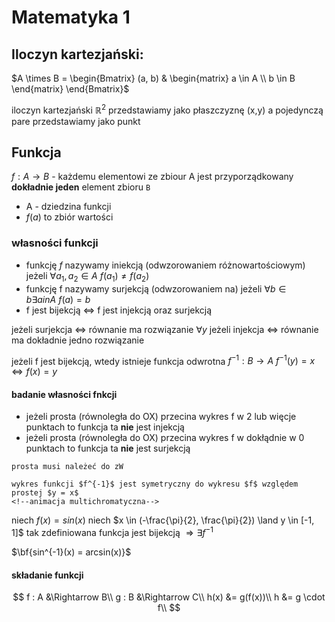# Matematyka 1

## Iloczyn kartezjański:
$A \times B = \begin{Bmatrix} (a, b) & \begin{matrix} a \in A \\ b \in B \end{matrix} \end{Bmatrix}$

iloczyn kartezjański $\mathbb{R}^2$ przedstawiamy jako płaszczyznę (x,y)
a pojedynczą pare przedstawiamy jako punkt

## Funkcja

$f: A \rightarrow B$ - każdemu elementowi ze zbiour A
jest przyporządkowany **dokładnie jeden** element zbioru `B`

- A - dziedzina funkcji
- $f(a)$ to zbiór wartości

### własności funkcji

- funkcję $f$ nazywamy iniekcją (odwzorowaniem różnowartościowym)
jeżeli $\forall a_1, a_2 \in A ~ f(a_1) \neq f(a_2)$
- funkcję f nazywamy surjekcją (odwzorowaniem na) jeżeli
$\forall b \in b \exists a in A ~ f(a) = b$
- f jest bijekcją $\Leftrightarrow$ f jest injekcją oraz surjekcją

jeżeli surjekcja $\Leftrightarrow$ równanie ma rozwiązanie $\forall y$
jeżeli injekcja $\Leftrightarrow$ równanie ma dokładnie jedno rozwiązanie

jeżeli f jest bijekcją, wtedy istnieje funkcja odwrotna $f^{-1}: B \rightarrow A ~ f^{-1}(y) = x \Leftrightarrow f(x) = y$

#### badanie własności fnkcji

- jeżeli prosta (równoległa do OX) przecina wykres f w 2 lub więcje punktach
to funkcja ta **nie** jest injekcją
- jeżeli prosta (równoległa do OX) przecina wykres f w dokłądnie w 0 punktach
to funkcja ta **nie** jest surjekcją

```{important}
prosta musi należeć do zW
```

```{important}
wykres funkcji $f^{-1}$ jest symetryczny do wykresu $f$ względem
prostej $y = x$
<!--animacja multichromatyczna-->
```

niech $f(x) = sin(x)$ 
niech $x \in (-\frac{\pi}{2}, \frac{\pi}{2}) \land y \in [-1, 1]$
tak zdefiniowana funkcja jest bijekcją $\Rightarrow \exists f^{-1}$

$\bf{sin^{-1}(x) = arcsin(x)}$

#### składanie funkcji

$$
f : A &\Rightarrow B\\
g : B &\Rightarrow C\\
h(x) &= g(f(x))\\
h &= g \cdot f\\
$$
